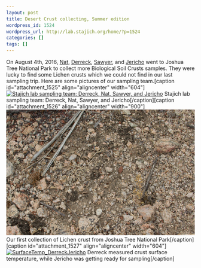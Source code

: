 ```yaml
---
layout: post
title: Desert Crust collecting, Summer edition
wordpress_id: 1524
wordpress_url: http://lab.stajich.org/home/?p=1524
categories: []
tags: []
---
```

On August 4th, 2016, [Nat](http://lab.stajich.org/home/people/nuttapon-pombubpa/), [Derreck](http://lab.stajich.org/home/people/derreck-carter-house/), [Sawyer](http://lab.stajich.org/home/people/sawyer-masonjones/), and [Jericho](http://lab.stajich.org/home/people/undergraduates/) went to Joshua Tree National Park to collect more Biological Soil Crusts samples. They were lucky to find some Lichen crusts which we could not find in our last sampling trip. Here are some pictures of our sampling team.[caption id="attachment_1525" align="aligncenter" width="604"][![Stajich lab sampling team: Derreck, Nat, Sawyer, and Jericho](/images/wp_upload/2016/08/JTNP_SamplingTeam_Aug2016-1024x768.jpg)](/images/wp_upload/2016/08/JTNP_SamplingTeam_Aug2016.jpg) Stajich lab sampling team: Derreck, Nat, Sawyer, and Jericho[/caption][caption id="attachment_1526" align="aligncenter" width="900"][![LightLichenCrust_JTNP](/images/wp_upload/2016/08/LightLichenCrust_JTNP.jpg)](/images/wp_upload/2016/08/LightLichenCrust_JTNP.jpg) Our first collection of Lichen crust from Joshua Tree National Park[/caption][caption id="attachment_1527" align="aligncenter" width="604"][![SurfaceTemp_DerreckJericho](/images/wp_upload/2016/08/SurfaceTemp_DerreckJericho-683x1024.jpg)](/images/wp_upload/2016/08/SurfaceTemp_DerreckJericho.jpg) Derreck measured crust surface temperature, while Jericho was getting ready for sampling[/caption]
